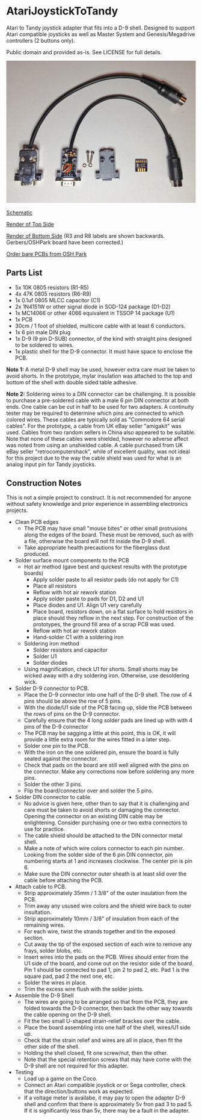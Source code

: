 # AtariJoystickToTandy

Atari to Tandy joystick adapter that fits into a D-9 shell. Designed to support Atari compatible joysticks as well as Master System and Genesis/Megadrive controllers (2 buttons only).

Public domain and provided as-is. See LICENSE for full details.

![Image of prototypes](Prototypes.jpg)

[Schematic](Schematic.pdf)

[Render of Top Side](BoardTop.png)

[Render of Bottom Side](BoardBottom.png) (R3 and R8 labels are shown backwards. Gerbers/OSHPark board have been corrected.)

[Order bare PCBs  from OSH Park](https://oshpark.com/shared_projects/tsDrmzHI)

## Parts List

* 5x 10K 0805 resistors (R1-R5)
* 4x 47K 0805 resistors (R6-R9)
* 1x 0.1uf 0805 MLCC capacitor (C1)
* 2x 1N4151W or other signal diode in SOD-124 package (D1-D2)
* 1x MC14066 or other 4066 equivalent in TSSOP 14 package (U1) 
* 1x PCB
* 30cm / 1 foot of shielded, multicore cable with at least 6 conductors.
* 1x 6 pin male DIN plug
* 1x D-9 (9 pin D-SUB) connector, of the kind with straight pins designed to be soldered to wires.
* 1x plastic shell for the D-9 connector. It must have space to enclose the PCB.
 
**Note 1:** A metal D-9 shell may be used, however extra care must be taken to avoid shorts. 
In the prototype, mylar insulation was attached to the top and bottom of the shell with double 
sided table adhesive.

**Note 2:** Soldering wires to a DIN connector can be challenging. It is possible to purchase a 
pre-soldered cable with a male 6 pin DIN connector at both ends. One cable can be cut in half
to be used for two adapters. A continuity tester may be required to determine which pins are
connected to which colored wires. These cables are typically sold as "Commodore 64 serial cables". 
For the prototype, a cable from UK eBay seller "amigakit" was used. Cables from two random 
sellers in China also appeared to be suitable. Note that none of these cables were shielded,
however no adverse affect was noted from using an unshielded cable. A cable purchased from 
UK eBay seller "retrocomputershack", while of excellent quality, was not ideal for this project
due to the way the cable shield was used for what is an analog input pin for Tandy joysticks.

## Construction Notes

This is not a simple project to construct. It is not recommended for anyone without safety knowledge and 
prior experience in assembling electronics projects.

* Clean PCB edges
  * The PCB may have small "mouse bites" or other small protrusions along the edges of the board. 
    These must be removed, such as with a file, otherwise the board will not fit inside the D-9
    shell.
  * Take appropriate health precautions for the fiberglass dust produced.
* Solder surface mount components to the PCB
  * Hot air method (gave best and quickest results with the prototype boards)
    * Apply solder paste to all resistor pads (do not apply for C1)
    * Place all resistors
    * Reflow with hot air rework station
    * Apply solder paste to pads for D1, D2 and U1
    * Place diodes and U1. Align U1 very carefully
    * Place board, resistors down, on a flat surface to hold resistors in place should they reflow in the next step. 
      For construction of the prototypes, the ground fill area of a scrap PCB was used.
    * Reflow with hot air rework station
    * Hand-solder C1 with a soldering iron
  * Soldering iron method
    * Solder resistors and capacitor
    * Solder U1
    * Solder diodes
  * Using magnification, check U1 for shorts. Small shorts may be wicked away with a dry soldering iron.
    Otherwise, use desoldering wick.
* Solder D-9 connector to PCB.
  * Place the D-9 connector into one half of the D-9 shell. The row of 4 pins should be above the row of 5 pins.
  * With the diode/U1 side of the PCB facing up, slide the PCB between the rows of pins on the D-9 connector.
  * Carefully ensure that the 4 long solder pads are lined up with with 4 pins of the D-9 connector
  * The PCB may be sagging a little at this point, this is OK, it will provide a little extra room for the
    wires fitted in a later step.
  * Solder one pin to the PCB.
  * With the iron on the one soldered pin, ensure the board is fully seated against the connector.
  * Check that pads on the board are still well aligned with the pins on the connector. Make any corrections
    now before soldering any more pins.
  * Solder the other 3 pins.
  * Flip the board/connector over and solder the 5 pins.
* Solder DIN connector to cable. 
  * No advice is given here, other than to say that it is challenging and care must be taken to avoid
    shorts or damaging the connector. Opening the connector on an existing DIN cable may be enlightening. 
    Consider purchasing one or two extra connectors to use for practice.
  * The cable shield should be attached to the DIN connector metal shell.
  * Make a note of which wire colors connector to each pin number. Looking from the solder side of the
    6 pin DIN connector, pin numbering starts at 1 and increases clockwise. The center pin is pin 6.
  * Make sure the DIN connector outer sheath is at least slid over the cable before attaching the PCB.
* Attach cable to PCB.
  * Strip approximately 35mm / 1 3/8" of the outer insulation from the PCB.
  * Trim away any usused wire colors and the shield wire back to outer insultation.
  * Strip approximately 10mm / 3/8" of insulation from each of the remaining wires.
  * For each wire, twist the strands together and tin the exposed section.
  * Cut away the tip of the exposed section of each wire to remove any frays, solder blobs, etc.
  * Insert wires into the pads on the PCB. Wires should enter from the U1 side of the board, and come
    out on the resistor side of the board. Pin 1 should be connected to pad 1, pin 2 to pad 2, etc. 
	Pad 1 is the square pad, pad 2 the next one, etc.
  * Solder the wires in place.
  * Trim the excess wire flush with the solder joints.
* Assemble the D-9 Shell
  * The wires are going to be arranged so that from the PCB, they are folded towards the D-9 connector, then
    back the other way towards the cable opening on the D-9 shell.
  * Fit the two small U-shaped strain-relief brackes over the cable.
  * Place the board assembling into one half of the shell, wires/U1 side up.
  * Check that the strain relief and wires are all in place, then fit the other side of the shell.
  * Holding the shell closed, fit one screw/nut, then the other.
  * Note that the special retention screws that may have come with the D-9 shell are not required
    for this adapter.
* Testing
  * Load up a game on the Coco.
  * Connect an Atari compatible joystick or or Sega controller, check that the direction/buttons work as expected.
  * If a voltage meter is availabe, it may pay to open the adapter D-9 shell and confirm that there is approximately
    5v fron pad 3 to pad 5. If it is significantly less than 5v, there may be a fault in the adapter.
